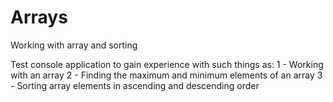 # Arrays
Working with array and sorting

Test console application to gain experience with such things as: 
1 - Working with an array
2 - Finding the maximum and minimum elements of an array
3 - Sorting array elements in ascending and descending order
